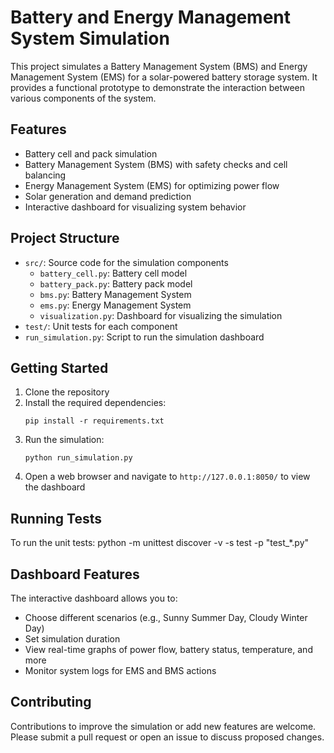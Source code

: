 # Battery and Energy Management System Simulation

This project simulates a Battery Management System (BMS) and Energy Management System (EMS) for a solar-powered battery storage system. It provides a functional prototype to demonstrate the interaction between various components of the system.

## Features

- Battery cell and pack simulation
- Battery Management System (BMS) with safety checks and cell balancing
- Energy Management System (EMS) for optimizing power flow
- Solar generation and demand prediction
- Interactive dashboard for visualizing system behavior

## Project Structure

- `src/`: Source code for the simulation components
  - `battery_cell.py`: Battery cell model
  - `battery_pack.py`: Battery pack model
  - `bms.py`: Battery Management System
  - `ems.py`: Energy Management System
  - `visualization.py`: Dashboard for visualizing the simulation
- `test/`: Unit tests for each component
- `run_simulation.py`: Script to run the simulation dashboard

## Getting Started

1. Clone the repository
2. Install the required dependencies:
   ```
   pip install -r requirements.txt
   ```
3. Run the simulation:
   ```
   python run_simulation.py
   ```
4. Open a web browser and navigate to `http://127.0.0.1:8050/` to view the dashboard

## Running Tests

To run the unit tests:
python -m unittest discover -v -s test -p "test_*.py"




## Dashboard Features

The interactive dashboard allows you to:

- Choose different scenarios (e.g., Sunny Summer Day, Cloudy Winter Day)
- Set simulation duration
- View real-time graphs of power flow, battery status, temperature, and more
- Monitor system logs for EMS and BMS actions

## Contributing

Contributions to improve the simulation or add new features are welcome. Please submit a pull request or open an issue to discuss proposed changes.
